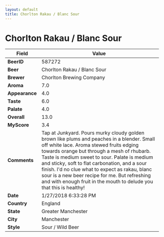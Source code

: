 ```yaml
---
layout: default
title: Chorlton Rakau / Blanc Sour
---
```


# Chorlton Rakau / Blanc Sour

| Field         | Value     |
|---------------|-----------|
| **BeerID** | 587272 |
| **Beer** | Chorlton Rakau / Blanc Sour |
| **Brewer** | Chorlton Brewing Company |
| **Aroma** | 7.0 |
| **Appearance** | 4.0 |
| **Taste** | 6.0 |
| **Palate** | 4.0 |
| **Overall** | 13.0 |
| **MyScore** | 3.4 |
| **Comments** | Tap at Junkyard. Pours murky cloudy golden brown like plums and peaches in a blender. Small off white lace. Aroma stewed fruits edging towards orange but through a mesh of rhubarb. Taste is medium sweet to sour. Palate is medium and sticky, soft to flat carbonation, and a sour finish. I&#39;d no clue what to expect as rakau, blanc sour is a new beer recipe for me. But refreshing and with enough fruit in the mouth to delude you that this is healthy&#033; |
| **Date** | 1/27/2018 6:33:28 PM |
| **Country** | England |
| **State** | Greater Manchester |
| **City** | Manchester |
| **Style** | Sour / Wild Beer |
